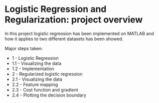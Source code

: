 # Logistic Regression and Regularization: project overview

In this project logistic regression has been implemented on MATLAB and how it applies to two different datasets has been showed.

Major steps taken:

- 1  - Logistic Regression
- 1.1 - Visualizing the data
- 1.2 - Implementation
- 2 - Regularized logistic regression
- 2.1 - Visualizing the data
- 2.2 - Feature mapping
- 2.3 - Cost function and gradient
- 2.4 - Plotting the decision boundary
